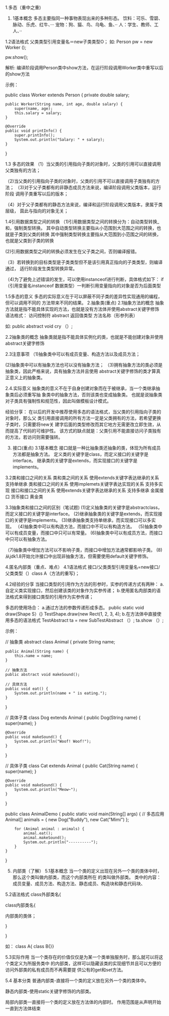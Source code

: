 1.多态（重中之重)
1. 1基本概念
多态主要指同一种事物表现出来的多种形态。
饮料：可乐、雪碧、脉动、乐虎、红牛、···
宠物：狗、猫、鸟、乌龟、鱼、··
人：学生、教师、工人、··

1.2语法格式
父类类型引用变量名＝new子类类型O；
如:
Person pw = new Worker ();

pw.show();

解析:
编译阶段调用Person类中show方法，在运行阶段调用Worker类中重写以后的show方法

示例：

public class Worker extends Person {
    private double salary;
    
    public Worker(String name, int age, double salary) {
        super(name, age);
        this.salary = salary;
    }
    
    @Override
    public void printInfo() {
        super.printInfo();
        System.out.println("Salary: " + salary);
    }
}

1.3
多态的效果
（1）当父类的引用指向子类的对象时，父类的引用可以直接调用父类独有的方法；

（2)当父类的引用指向子类的对象时，父类的引用不可以直接调用子类独有的方法；
（3)对于父子类都有的非静态成员方法来说，编译阶段调用父类版本，运行阶段
调用子类重写以后的版本；

（4）对于父子类都有的静态方法来说，编译和运行阶段调用父类版本，隶属于类层级，
茵此与指向的对象无关；

1.4引用数据类型之间的转换
（1)引用数据类型之间的转换分为：自动类型转换_和，强制类型转换。
其中自动类型转换主要指从小范围到大范围之间的转换，也就是子类到父类的转换
其中强制类型转换主要指从大范围到小范围之间的转换，也就是父类到子类的转换

(2)引用数据类型之间的转换必须发生在父子类之间，否则编译报错。

（3）若转换到的目标类型是子类类型但不是该引用真正指向的子类类型，则编译通过，
适行阶段发生类型转换异常。

（4)为了避免上述错误的发生，可以使用instanceof进行判断，具体格式如下：
if（引用变量名instanceof
数据类型）一判断引用变量指向的对象是否为后面类型

1.5多态的意义
多态的实际意义在于可以屏蔽不同子类的差异性实现通用的编程，但可以调用不同的
方法带来不同的结果。
2.抽象类(重点)
2.1抽象方法的概念
抽象方法就是指不能具体实现的方法，也就是没有方法体并使用abstract关键字修饰
语法格式：
访问控制符 abstract 返回值类型 方法名称（形参列表）

如:
public abstract void cry （）;

2.2抽象类的概念
抽象类就是指不能具体实例化的类，也就是不能创建对象并使用abstract关键字修饰

2.3注意事项
（1)抽象类中可以有成员变量、构造方法以及成员方法；

   (2)抽象类中可以有抽象方法也可以没有抽象方法；
（3)拥有抽象方法的类必须是抽象类，因此严格来说，具有抽象方法并且使用
abstract关键字修饰的类才算真正意义上的抽象类。

2.4.实际意义
抽象类的意义不在于自身创建对象而在于被继承，当一个类继承抽象类后必须重写抽
象类中的抽象方法，否则该类也变成抽象类。
也就是说抽象类对子类具有强制性和规范性，因此叫做模板设计模式。

经验分享：
在以后的开发中推荐使用多态的语法格式，当父类的引用指向子类的对象时，那么父
类引用直接调用的所有方法一定是父类拥有的方法，若希望更换子类时，只需要将new关
建字后面的类型修改而其它地方无需更改立即生效，从而提高了代码的可维护性。
该方式的缺点就是：父类引用不能直接访问子类独有的方法，若访问则需要强转。

3. 接口(重点)
3.1基本概念
接口就是一种比抽象类还抽象的类，体现为所有成员方法都是抽象方法。
定义类的关键字是class，而定义接口的关键字是interface。
继承类的关键字是extends，而实现接口的关键字是implements。

3.2类和接口之间的关系
类和类之间的关系 	使用extends关键字表达继承的关系	支持单继承
类和接口之间的关系	使用implemets关键字表达实现的关系	支持多实现
接口和接口之间的关系	使用extends关键字表达继承的关系	支持多继承
金属接口	 货币接口	黄金类

3.3抽象类和接口之间的区别（笔试题)
(1)定义抽象类的关键字是abstractclass，而定义接口的关键字是interface。
(2)继承抽象类的关键字是extends，而实现接口的关键字是implements。
(3)继承抽象类支持单继承，而实现接口可以多实现。
（4)抽象类中可以有构造方法，而接口中不可以有构造方法。
（5)抽象类中可以有成员变量，而接口中只可以有常量。
(6)抽象类中可以有成员方法，而接口中只可以有抽象方法。

（7)抽象类中增加方法可以不影响子类，而接口中增加方法通常都影响子类。
(8)从jdk1.8开始允许接口中出现非抽象方法，但需要使用default关键字修饰。

4.匿名内部类（重点、难点）
4.1语法格式
接口/父类类型引用变量名=new接口/父类类型（）class A（方法的重写}；

4.2经验的分享
当接口类型的引用作为方法的形参时，实参的传递方式有两种：
a.自定义类实现接口，然后创建该类的对象作为实参传递；
b.使用匿名肉部类的语法格式来得到接口类型的引用作为实参传递；

多态的使用场合：
a.通过方法的参数传递形成多态。
public static void draw(Shape
S）{}
TestShape.draw(new Rect(1, 2, 3, 4);
b.在方法体中直接使用多态的语法格式
TestAbstract ta = new SubTestAbstract （）;
ta.show （）;

示例：

// 抽象类
abstract class Animal {
    private String name;
    
    public Animal(String name) {
        this.name = name;
    }
    
    // 抽象方法
    public abstract void makeSound();
    
    // 具体方法
    public void eat() {
        System.out.println(name + " is eating.");
    }
}

// 具体子类
class Dog extends Animal {
    public Dog(String name) {
        super(name);
    }
    
    @Override
    public void makeSound() {
        System.out.println("Woof! Woof!");
    }
}

// 具体子类
class Cat extends Animal {
    public Cat(String name) {
        super(name);
    }
    
    @Override
    public void makeSound() {
        System.out.println("Meow~");
    }
}

public class AnimalDemo {
    public static void main(String[] args) {
        // 多态应用
        Animal[] animals = {
            new Dog("Buddy"),
            new Cat("Mimi")
        };
        
        for (Animal animal : animals) {
            animal.eat();
            animal.makeSound();
            System.out.println("----------");
        }
    }
}

5. 内部类（了解）
   5.1基本概念
   当一个类的定义出现在另外一个类的类体中时，那么这个类叫做内部类，而这个内部类所在
   的类叫做外部类。
   类中的内容：成员变量、成员方法、构造方法、静态成员、构造块和静态代码块、

5.2语法格式
class外部类名{

class内部类名{

内部类的类体；

}


}

如：
class A{
class B{}}


5.3实际作用
当一个类存在的价值仅仅是为某一个类单独服务时，那么就可以将这个类定义为所服务类中
的内部类，这样可以隐藏该类的实现细节并且可以方便的访问外部类的私有成员而不再需要提
供公有的get和set方法。

5.4 基本分类
普通内部类-直接将一个类的定义放在另外一个类的类体中。

静态内部类-使用static关键字修饰的内部类。

局部内部类一直接将一个类的定义放在方法体的内部时。
作用范围是从声明开始一直到方法体结束